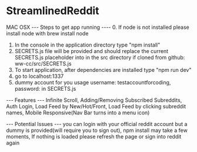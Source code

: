 # StreamlinedReddit

MAC OSX
--- Steps to get app running ----
0. If node is not installed please install node with brew install node
1. In the console in the application directory type "npm install"
2. SECRETS.js file will be provided and should replace the current SECRETS.js placeholder into in the src directory if cloned from github: ww-cc/src/SECRETS.js
3. To start application, after dependencies are installed type "npm run dev"
4. go to localhost:1337
5. dummy account for you usage username: testaccountforcoding, password: in SECRETS.js

--- Features ---
Infinite Scroll,
Adding/Removing Subscribed Subreddits,
Auth Login,
Load Feed by New/Hot/Front,
Load Feed by clicking subreddit names,
Mobile Responsive(Nav Bar turns into a menu icon)


--- Potential Issues ---
you can login with your official reddit account but a dummy is provided(will require you to sign out),
npm install may take a few moments,
If nothing is loaded please refresh the page
or sign into reddit again
